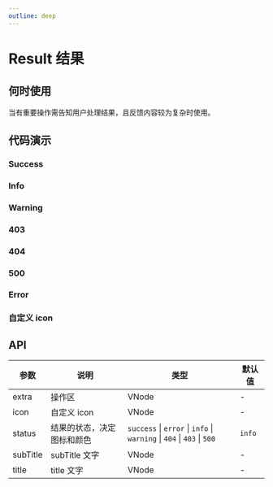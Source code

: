 ```yaml
---
outline: deep
---
```


# Result 结果

## 何时使用

当有重要操作需告知用户处理结果，且反馈内容较为复杂时使用。

## 代码演示

### Success

<demo vue="result/success.vue"></demo>

### Info

<demo vue="result/info.vue"></demo>

### Warning

<demo vue="result/warning.vue"></demo>

### 403

<demo vue="result/403.vue"></demo>

### 404

<demo vue="result/404.vue"></demo>

### 500

<demo vue="result/500.vue"></demo>

### Error

<demo vue="result/error.vue"></demo>

### 自定义 icon

<demo vue="result/customIcon.vue"></demo>

## API

| 参数     | 说明                       | 类型                                                                   | 默认值 |
| -------- | -------------------------- | ---------------------------------------------------------------------- | ------ |
| extra    | 操作区                     | VNode                                                                  | -      |
| icon     | 自定义 icon                | VNode                                                                  | -      |
| status   | 结果的状态，决定图标和颜色 | `success` \| `error` \| `info` \| `warning` \| `404` \| `403` \| `500` | `info` |
| subTitle | subTitle 文字              | VNode                                                                  | -      |
| title    | title 文字                 | VNode                                                                  | -      |
